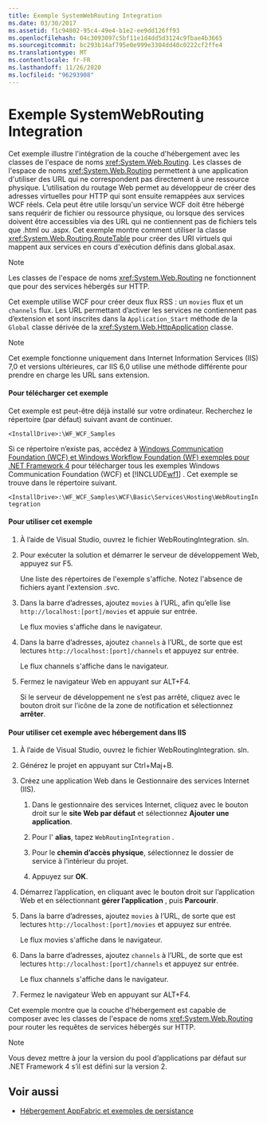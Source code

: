 ```yaml
---
title: Exemple SystemWebRouting Integration
ms.date: 03/30/2017
ms.assetid: f1c94802-95c4-49e4-b1e2-ee9dd126ff93
ms.openlocfilehash: 04c3093097c5bf11e1d4dd5d3124c9fbae4b3665
ms.sourcegitcommit: bc293b14af795e0e999e3304dd40c0222cf2ffe4
ms.translationtype: MT
ms.contentlocale: fr-FR
ms.lasthandoff: 11/26/2020
ms.locfileid: "96293908"
---
```

# <a name="systemwebrouting-integration-sample"></a>Exemple SystemWebRouting Integration

Cet exemple illustre l'intégration de la couche d'hébergement avec les classes de l'espace de noms <xref:System.Web.Routing>. Les classes de l'espace de noms <xref:System.Web.Routing> permettent à une application d'utiliser des URL qui ne correspondent pas directement à une ressource physique. L’utilisation du routage Web permet au développeur de créer des adresses virtuelles pour HTTP qui sont ensuite remappées aux services WCF réels. Cela peut être utile lorsqu'un service WCF doit être hébergé sans requérir de fichier ou ressource physique, ou lorsque des services doivent être accessibles via des URL qui ne contiennent pas de fichiers tels que .html ou .aspx. Cet exemple montre comment utiliser la classe <xref:System.Web.Routing.RouteTable> pour créer des URI virtuels qui mappent aux services en cours d'exécution définis dans global.asax.

> [!NOTE]
> Les classes de l'espace de noms <xref:System.Web.Routing> ne fonctionnent que pour des services hébergés sur HTTP.  
  
Cet exemple utilise WCF pour créer deux flux RSS : un `movies` flux et un `channels` flux. Les URL permettant d’activer les services ne contiennent pas d’extension et sont inscrites dans la `Application_Start` méthode de la `Global` classe dérivée de la <xref:System.Web.HttpApplication> classe.  
  
> [!NOTE]
> Cet exemple fonctionne uniquement dans Internet Information Services (IIS) 7,0 et versions ultérieures, car IIS 6,0 utilise une méthode différente pour prendre en charge les URL sans extension.  

#### <a name="to-download-this-sample"></a>Pour télécharger cet exemple
  
Cet exemple est peut-être déjà installé sur votre ordinateur. Recherchez le répertoire (par défaut) suivant avant de continuer.  

`<InstallDrive>:\WF_WCF_Samples`  

 Si ce répertoire n’existe pas, accédez à [Windows Communication Foundation (WCF) et Windows Workflow Foundation (WF) exemples pour .NET Framework 4](https://www.microsoft.com/download/details.aspx?id=21459) pour télécharger tous les exemples Windows Communication Foundation (WCF) et [!INCLUDE[wf1](../../../../includes/wf1-md.md)] . Cet exemple se trouve dans le répertoire suivant.  

`<InstallDrive>:\WF_WCF_Samples\WCF\Basic\Services\Hosting\WebRoutingIntegration`  
  
#### <a name="to-use-this-sample"></a>Pour utiliser cet exemple  
  
1. À l’aide de Visual Studio, ouvrez le fichier WebRoutingIntegration. sln.  
  
2. Pour exécuter la solution et démarrer le serveur de développement Web, appuyez sur F5.  
  
     Une liste des répertoires de l'exemple s'affiche. Notez l'absence de fichiers ayant l'extension .svc.  
  
3. Dans la barre d’adresses, ajoutez `movies` à l’URL, afin qu’elle lise `http://localhost:[port]/movies` et appuie sur entrée.  
  
     Le flux movies s'affiche dans le navigateur.  
  
4. Dans la barre d’adresses, ajoutez `channels` à l’URL, de sorte que est lectures `http://localhost:[port]/channels` et appuyez sur entrée.  
  
     Le flux channels s'affiche dans le navigateur.  
  
5. Fermez le navigateur Web en appuyant sur ALT+F4.  
  
     Si le serveur de développement ne s’est pas arrêté, cliquez avec le bouton droit sur l’icône de la zone de notification et sélectionnez **arrêter**.  
  
#### <a name="to-use-this-sample-when-hosted-in-iis"></a>Pour utiliser cet exemple avec hébergement dans IIS  
  
1. À l’aide de Visual Studio, ouvrez le fichier WebRoutingIntegration. sln.  
  
2. Générez le projet en appuyant sur Ctrl+Maj+B.  
  
3. Créez une application Web dans le Gestionnaire des services Internet (IIS).  
  
    1. Dans le gestionnaire des services Internet, cliquez avec le bouton droit sur le **site Web par défaut** et sélectionnez **Ajouter une application**.  
  
    2. Pour l' **alias**, tapez `WebRoutingIntegration` .  
  
    3. Pour le **chemin d’accès physique**, sélectionnez le dossier de service à l’intérieur du projet.  
  
    4. Appuyez sur **OK**.  
  
4. Démarrez l’application, en cliquant avec le bouton droit sur l’application Web et en sélectionnant **gérer l’application** , puis **Parcourir**.  
  
5. Dans la barre d’adresses, ajoutez `movies` à l’URL, de sorte que est lectures `http://localhost:[port]/movies` et appuyez sur entrée.  
  
     Le flux movies s'affiche dans le navigateur.  
  
6. Dans la barre d’adresses, ajoutez `channels` à l’URL, de sorte que est lectures `http://localhost:[port]/channels` et appuyez sur entrée.  
  
     Le flux channels s'affiche dans le navigateur.  
  
7. Fermez le navigateur Web en appuyant sur ALT+F4.  
  
 Cet exemple montre que la couche d'hébergement est capable de composer avec les classes de l'espace de noms <xref:System.Web.Routing> pour router les requêtes de services hébergés sur HTTP.  
  
> [!NOTE]
> Vous devez mettre à jour la version du pool d’applications par défaut sur .NET Framework 4 s’il est défini sur la version 2.  
  
## <a name="see-also"></a>Voir aussi

- [Hébergement AppFabric et exemples de persistance](/previous-versions/appfabric/ff383418(v=azure.10))
